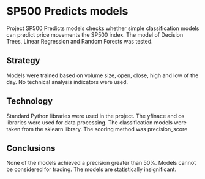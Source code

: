 # SP500 Predicts models

Project SP500 Predicts models checks whether simple classification models can predict price movements
the SP500 index. The model of Decision Trees, Linear Regression and Random Forests was tested.

## Strategy

Models were trained based on volume size, open, close, high and low of the day.
No technical analysis indicators were used.

## Technology

Standard Python libraries were used in the project. The yfinace and os libraries were used for data processing.
The classification models were taken from the sklearn library. The scoring method was precision_score

## Conclusions

None of the models achieved a precision greater than 50%. Models cannot be considered for trading. The models are
statistically insignificant.

